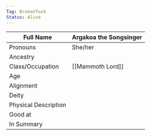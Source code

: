 ```yaml
---
Tag: BrokenTusk
Status: Alive
---
```

| Full Name            | Argakoa the Songsinger |
| -------------------- | ---------------------- |
| Pronouns             | She/her                |
| Ancestry             |                        |
| Class/Occupation     | [[Mammoth Lord]]       |
| Age                  |                        |
| Alignment            |                        |
| Deity                |                        |
| Physical Description |                        |
| Good at              |                        |
| In Summary           |                        |
